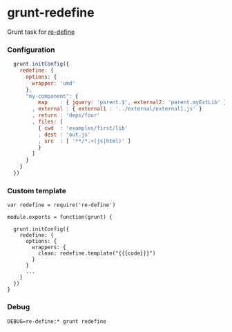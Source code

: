 # grunt-redefine
Grunt task for [re-define](https://github.com/damianbaar/re-define)

### Configuration
```js
  grunt.initConfig({
    redefine: {
      options: {
        wrapper: 'umd'
      },
      "my-component": {
          map    : { jquery: 'parent.$', external2: 'parent.myExtLib' }
        , external : { external1 : '../external/external1.js' }
        , return : 'deps/four'
        , files: [
          { cwd  : 'examples/first/lib'
          , dest : 'out.js'
          , src  : [ '**/*.+(js|html)' ]
          }
        ]
      }
    }
  })
```

### Custom template
```
var redefine = require('re-define')

module.exports = function(grunt) {

  grunt.initConfig({
    redefine: {
      options: {
        wrappers: {
          clean: redefine.template("{{{code}}}")
        }
      }
      ...
    }
  })
}
```

### Debug
`DEBUG=re-define:* grunt redefine`

